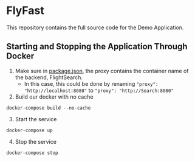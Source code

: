 # FlyFast

This repository contains the full source code for the Demo Application.

## Starting and Stopping the Application Through Docker
1. Make sure in [package.json](/FlyFast-WebUI/package.json), the proxy contains the container name of the backend, FlightSearch.
    - In this case, this could be done by renaming `"proxy": "http://localhost:8080"` to `"proxy": "http://Search:8080"`
2. Build our docker with no cache
```
docker-compose build --no-cache
```
3. Start the service 
```
docker-compose up
```
4. Stop the service
```
docker-compose stop
```